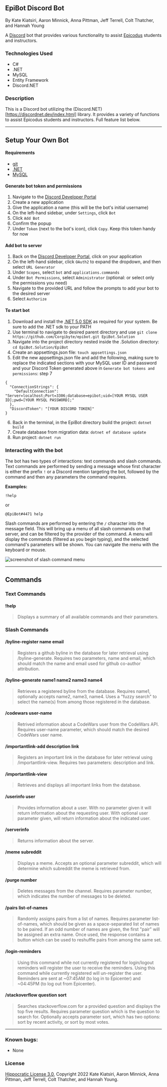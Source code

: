 ## EpiBot Discord Bot

By Kate Kiatsiri, Aaron Minnick, Anna Pittman, Jeff Terrell, Colt Thatcher, and Hannah Young

A [Discord](https://discord.com) bot that provides various functionality to assist [Epicodus](https://www.epicodus.com) students and instructors.

### Technologies Used

- C#
- .NET
- MySQL
- Entity Framework
- Discord.NET

### Description

This is a Discord bot utilizing the (Discord.NET)[https://discordnet.dev/index.html] library. It provides a variety of functions to assist Epicodus students and instructors. Full feature list below.

---

## Setup Your Own Bot

#### Requirements

* [git](https://git-scm.com)
* [.NET](https://dotnet.microsoft.com/en-us/)
* [MySQL](https://www.mysql.com/)

#### Generate bot token and permissions

1. Navigate to the [Discord Developer Portal](https://discord.com/developers/applications/)
2. Create a new application
3. Give the application a name (this will be the bot's initial username)
4. On the left-hand sidebar, under `Settings`, click `Bot`
5. Click `Add Bot`
6. Confirm the popup
7. Under `Token` (next to the bot's icon), click `Copy`. Keep this token handy for now

#### Add bot to server

1. Back on the [Discord Developer Portal](https://discord.com/developers/applications/), click on your application
2. On the left-hand sidebar, click `OAuth2` to expand the dropdown, and then select `URL Generator`
3. Under `Scopes`, select `bot` and `applications.commands`
4. Under `Bot Permissions`, select `Administrator` (optional: or select only the permissions you need)
5. Navigate to the provided URL and follow the prompts to add your bot to the desired server
6. Select `Authorize`

#### To start bot

1. Download and install the [.NET 5.0 SDK](https://dotnet.microsoft.com/en-us/download/dotnet/5.0) as required for your system. Be sure to add the .NET sdk to your PATH
2. Use terminal to navigate to desired parent directory and use `git clone https://github.com/Corgibyte/epibot.git EpiBot.Solution`
3. Navigate into the project directory nested inside the .Solution directory: `cd EpiBot.Solution/EpiBot`
4. Create an appsettings.json file: `touch appsettings.json`
5. Edit the new appsettings.json file and add the following, making sure to replace the indicated sections with your MySQL user ID and password and your Discord Token generated above in `Generate bot tokens and permissions`: step 7
```
{
  "ConnectionStrings": {
    "DefaultConnection": "Server=localhost;Port=3306;database=epibot;uid=[YOUR MYSQL USER ID];pwd=[YOUR MYSQL PASSWORD];"
  },
  "DiscordToken": "[YOUR DISCORD TOKEN]"
}
```
6. Back in the terminal, in the EpiBot directory build the project: `dotnet build`
7. Create database from migration data: `dotnet ef database update`
8. Run project: `dotnet run`

### Interacting with the bot

The bot has two types of interactions: text commands and slash commands. Text commands are performed by sending a message whose first character is either the prefix `!` or a Discord mention targeting the bot, followed by the command and then any parameters the command requires. 

**Examples:**

```
!help
```
or
```
@EpiBot#4471 help
```

Slash commands are performed by entering the `/` character into the message field. This will bring up a menu of all slash commands on that server, and can be filtered by the provider of the command. A menu will display the commands (filtered as you begin typing), and the selected command's parameters will be shown. You can navigate the menu with the keyboard or mouse.

![screenshot of slash command menu](slashcommand.png)

---

## Commands

### Text Commands

#### !help
> Displays a summary of all available commands and their parameters.

### Slash Commands

#### /byline-register name email
> Registers a github byline in the database for later retrieval using /byline-generate. Requires two parameters, name and email, which should match the name and email used for github co-author attribution.

#### /byline-generate name1 name2 name3 name4
> Retrieves a registered byline from the database. Requires name1, optionally accepts name2, name3, name4. Uses a "fuzzy search" to select the name(s) from among those registered in the database.

#### /codewars user-name
> Retrived information about a CodeWars user from the CodeWars API. Requires user-name parameter, which should match the desired CodeWars user name.

#### /importantlink-add description link
> Registers an important link in the database for later retrieval using /importantlink-view. Requires two parameters: description and link.

#### /importantlink-view
> Retrieves and displays all important links from the database.

#### /userinfo user
> Provides information about a user. With no parameter given it will return information about the requesting user. With optional user parameter given, will return information about the indicated user.

#### /serverinfo
> Returns information about the server.

#### /meme subreddit
> Displays a meme. Accepts an optional parameter subreddit, which will determine which subreddit the meme is retrieved from.

#### /purge number
> Deletes messages from the channel. Requires parameter number, which indicates the number of messages to be deleted.

#### /pairs list-of-names
> Randomly assigns pairs from a list of names. Requires parameter list-of-names, which should be given as a space-separated list of names to be paired. If an odd number of names are given, the first "pair" will be assigned an extra name. Once used, the response contains a button which can be used to reshuffle pairs from among the same set.

#### /login-reminders
> Using this command while not currently registered for login/logout reminders will register the user to receive the reminders. Using this command while currently registered will un-register the user. Reminders are sent at ~07:45AM (to log in to Epicenter) and ~04:45PM (to log out from Epicenter).

#### /stackoverflow question sort
> Searches stackoverflow.com for a provided question and displays the top five results. Requires parameter question which is the question to search for. Optionally accepts parameter sort, which has two options: sort by recent activity, or sort by most votes.

--------------------

### Known bugs:

* None

### License

[Hippocratic License 3.0](https://github.com/Corgibyte/epibot/blob/main/LICENSE.md), Copyright 2022 Kate Kiatsiri, Aaron Minnick, Anna Pittman, Jeff Terrell, Colt Thatcher, and Hannah Young.
